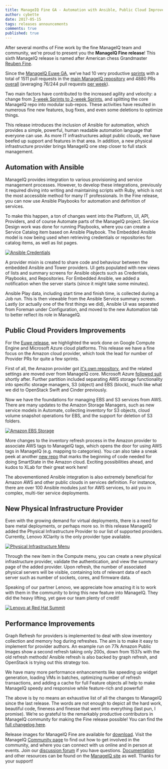 ```yaml
---
title: ManageIQ Fine GA - Automation with Ansible, Public Cloud Improvements, and more
author: cybette
date: 2017-05-15
tags: releases announcements
comments: true
published: true
---
```


After several months of Fine work by the fine ManageIQ team and community, we're proud to present you the **ManageIQ Fine release**! This sixth ManageIQ release is named after American chess Grandmaster [Reuben Fine](https://en.wikipedia.org/wiki/Reuben_Fine).

Since the [ManageIQ Euwe GA](/blog/2016/12/manageiq-euwe-ga-announcement/), we’ve had 10 very productive [sprints](/blog/tags/sprints/) with a total of 1511 pull requests in the [main ManageIQ repository](https://github.com/manageiq/manageiq) and 4880 PRs [overall](https://github.com/manageiq/) (averaging 76/244 pull requests [per week](/blog/tags/LWIMIQ/)).

Two main factors have contributed to the increased agility and velocity: a change from [3-week Sprints to 2-week Sprints](/blog/2017/01/schedule-change-3-week-sprints-to-2-week-sprints/), and splitting the core ManageIQ repo into modular sub-repos. These activities have resulted in numerous fine new features, bug fixes, and even some deletions to optimize things.

This release introduces the inclusion of Ansible for automation, which provides a simple, powerful, human readable automation language that everyone can use. As more IT infrastructures adopt public clouds, we have beefed up support and features in that area. In addition, a new physical infrastructure provider brings ManageIQ one step closer to full stack management.

## Automation with Ansible

ManageIQ provides integration to various provisioning and service management processes. However, to develop these integrations, previously it required diving into writing and maintaining scripts with Ruby, which is not the most accessible method for many IT professionals. In the Fine release, you can now use Ansible Playbooks for automation and definition of services.

To make this happen, a ton of changes went into the Platform, UI, API, Providers, and of course Automate parts of the ManageIQ project. Service Design work was done for running Playbooks, where you can create a Service Catalog item based on Ansible Playbook. The Embedded Ansible model is now being used when retrieving credentials or repositories for catalog items, as well as list pages.

[![Ansible Credentials](/assets/images/blog/Fine_GA_ansible_credentials.png)](/assets/images/blog/Fine_GA_ansible_credentials.png)

A provider mixin is created to share code and behaviour between the embedded Ansible and Tower providers. UI gets populated with new views of lists and summary screens for Ansible objects such as Credentials, Playbooks, and Repositories. For Embedded Ansible, we added a notification when the server starts (since it might take some minutes).

Ansible Play data, including start time and finish time, is collected during a Job run. This is then viewable from the Ansible Service summary screen. Lastly (or actually one of the first things we did), Ansible UI was separated from Foreman under Configuration, and moved to the new Automation tab to better reflect its role in ManageIQ.

## Public Cloud Providers Improvements

For the [Euwe release](/blog/2016/12/manageiq-euwe-ga-announcement/), we highlighted the work done on Google Compute Engine and Microsoft Azure cloud platforms. This release we have a fine focus on the Amazon cloud provider, which took the lead for number of Provider PRs for quite a few sprints.

First of all, the Amazon provider got [it's own repository](https://github.com/manageiq/manageiq-providers-amazon), and the related settings are moved over from ManageIQ core. Microsoft Azure [followed suit](https://github.com/manageiq/manageiq-providers-azure) shortly after. Further partition included separating AWS storage functionality into specific storage managers, S3 (object) and EBS (block), much like what we did to OpenStack Swift and Cinder previously.

Now we have the foundations for managing EBS and S3 services from AWS. There are many updates to the Amazon Storage Managers, such as new service models in Automate, collecting inventory for S3 objects, cloud volume snapshot operations for EBS, and the support for deletion of S3 folders.

[![Amazon EBS Storage](/assets/images/blog/Fine_GA_amazon_EBS_storage.png)](/assets/images/blog/Fine_GA_amazon_EBS_storage.png)

More changes to the inventory refresh process in the Amazon provider to associate AWS tags to ManageIQ tags, which opens the door for using AWS tags in ManageIQ (e.g. mapping to categories). You can also take a sneak peek at another [new repo](https://github.com/ManageIQ/amazon_ssa_support) that marks the beginning of code needed for doing SmartState in the Amazon cloud. Exciting possibilities ahead, and kudos to XLab for their great work here!

The abovementioned Ansible integration is also extremely beneficial for Amazon AWS and other public clouds in services definition. For instance, there are over 100 Ansible modules just for AWS services, to aid you in complex, multi-tier service deployments.

## New Physical Infrastructure Provider

Even with the growing demand for virtual deployments, there is a need for bare metal deployments, or perhaps more so. In this release ManageIQ added the Physical Infrastructure Provider to our list of supported providers. Currently, Lenovo XClarity is the only provider type available.

[![Physical Infrastructure Menu](/assets/images/blog/Fine_GA_physical_infra_menu.png)](/assets/images/blog/Fine_GA_physical_infra_menu.png)

Through the new item in the Compute menu, you can create a new physical infrastructure provider, validate the authentication, and view the summary page of the added provider. Upon refresh, the number of associated physical servers will be visible, containing lots of relevant data of each server such as number of sockets, cores, and firmware data.

Speaking of our partner Lenovo, we appreciate how amazing it is to work with them in the community to bring this new feature into ManageIQ. They did the heavy lifting, yet gave our team plenty of credit!

[![Lenovo at Red Hat Summit](/assets/images/blog/Fine_GA_lenovo_RH_summit.jpg)](https://twitter.com/jkfissel/status/860198002211815424/photo/1)

## Performance Improvements

Graph Refresh for providers is implemented to deal with slow inventory collection and memory hog during refreshes. The aim is to make it easy to implement for provider authors. An example run on 77k Amazon Public Images show a second refresh taking only 200s, down from 1537s with the old refresh methods! Ansible refresh is also backed by graph refresh, and OpenStack is trying out this strategy too.

We have many more performance enhancements like speeding up widget generation, loading VMs in batches, optimizing number of refresh transactions, and adding a cache for full Feature objects all help to make ManageIQ speedy and responsive while feature-rich and powerful!

The above is by no means an exhaustive list of all the changes to ManageIQ since the last release. The words are not enough to depict all the hard work, beautiful code, fineness and finesse that went into everything (last pun, I promise).  We’re so grateful to the remarkably productive contributors in ManageIQ community for making the Fine release possible! You can find the [full changelog here](https://github.com/ManageIQ/manageiq/blob/fine/CHANGELOG.md/).

Release images for ManageIQ Fine are available for [download](/download/). Visit the ManageIQ [Community page](/community/) to find out how to get involved in the community, and where you can connect with us online and in person at events. Join our [discussion forum](http://talk.manageiq.org/) if you have questions. [Documentation](/docs/) and other resources can be found on the [ManageIQ site](/) as well. Thanks for your support!

